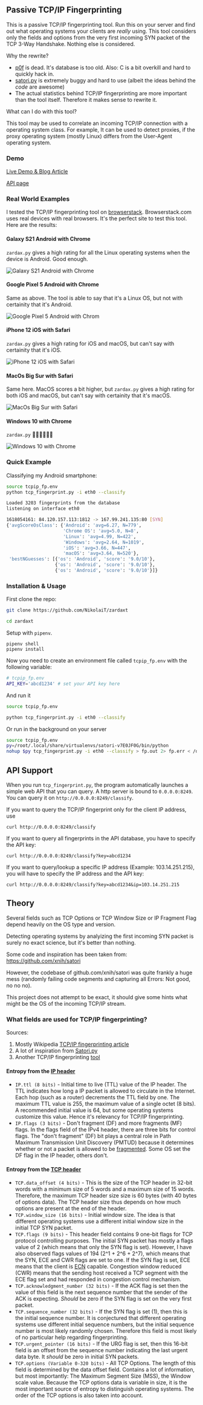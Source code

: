 ## Passive TCP/IP Fingerprinting

This is a passive TCP/IP fingerprinting tool. Run this on your server and find out what operating systems your clients are *really* using. This tool considers only the fields and options from the very first incoming SYN packet of the TCP 3-Way Handshake. Nothing else is considered.

Why the rewrite?

+ [p0f](https://github.com/p0f/p0f) is dead. It's database is too old. Also: C is a bit overkill and hard to quickly hack in.
+ [satori.py](https://github.com/xnih/satori) is extremely buggy and hard to use (albeit the ideas behind the *code* are awesome)
+ The actual statistics behind TCP/IP fingerprinting are more important than the tool itself. Therefore it makes sense to rewrite it.

What can I do with this tool?

This tool may be used to correlate an incoming TCP/IP connection with a operating system class. For example, It can be used to detect proxies, if the proxy operating system (mostly Linux) differs from the User-Agent operating system.

### Demo

[Live Demo & Blog Article](https://incolumitas.com/2021/03/13/tcp-ip-fingerprinting-for-vpn-and-proxy-detection/)

[API page](https://incolumitas.com/pages/TCP-IP-Fingerprint/)


### Real World Examples

I tested the TCP/IP fingerprinting tool on [browserstack](https://www.browserstack.com/). Browserstack.com uses real devices with real browsers. It's the perfect site to test this tool. Here are the results:

#### Galaxy S21 Android with Chrome

`zardax.py` gives a high rating for all the Linux operating systems when the device is Android. Good enough.

![Galaxy S21 Android with Chrome](tcp-ip-fps/galaxy-s21-chrome.png "Galaxy S21 Android with Chrome")

#### Google Pixel 5 Android with Chrome

Same as above. The tool is able to say that it's a Linux OS, but not with certainity that it's Android.

![Google Pixel 5 Android with Chrom](tcp-ip-fps/google-pixel-5-chrome.png "Google Pixel 5 Android with Chrome")

#### iPhone 12 iOS with Safari

`zardax.py` gives a high rating for iOS and macOS, but can't say with certainity that it's iOS.

![iPhone 12 iOS with Safari](tcp-ip-fps/iphone-12-pro-safari.png "iPhone 12 iOS with Safari")

#### MacOs Big Sur with Safari

Same here. MacOS scores a bit higher, but `zardax.py` gives a high rating for both iOS and macOS, but can't say with certainity that it's macOS.

![MacOs Big Sur with Safari](tcp-ip-fps/macOs-big-sur-safari.png "MacOs Big Sur with Safari")

#### Windows 10 with Chrome

`zardax.py` 🚀🚀🚀🚀🚀🚀

![Windows 10 with Chrome](tcp-ip-fps/win10-chrome.png "Windows 10 with Chrome")

### Quick Example

Classifying my Android smartphone:

```bash
source tcpip_fp.env
python tcp_fingerprint.py -i eth0 --classify

Loaded 3203 fingerprints from the database
listening on interface eth0

1618054161: 84.120.157.113:1812 -> 167.99.241.135:80 [SYN]
{'avgScoreOsClass': {'Android': 'avg=6.27, N=779',
                     'Chrome OS': 'avg=5.0, N=8',
                     'Linux': 'avg=4.99, N=422',
                     'Windows': 'avg=2.64, N=1019',
                     'iOS': 'avg=3.66, N=447',
                     'macOS': 'avg=3.64, N=520'},
 'bestNGuesses': [{'os': 'Android', 'score': '9.0/10'},
                  {'os': 'Android', 'score': '9.0/10'},
                  {'os': 'Android', 'score': '9.0/10'}]}
```

### Installation & Usage

First clone the repo:

```bash
git clone https://github.com/NikolaiT/zardaxt

cd zardaxt
```

Setup with `pipenv`.

```
pipenv shell
pipenv install
```

Now you need to create an environment file called `tcpip_fp.env` with the following variable:

```bash
# tcpip_fp.env
API_KEY='abcd1234' # set your API key here
```

And run it

```bash
source tcpip_fp.env

python tcp_fingerprint.py -i eth0 --classify
```

Or run in the background on your server

```bash
source tcpip_fp.env
py=/root/.local/share/virtualenvs/satori-v7E0JF0G/bin/python
nohup $py tcp_fingerprint.py -i eth0 --classify > fp.out 2> fp.err < /dev/null &
```

## API Support

When you run `tcp_fingerprint.py`, the program automatically launches a simple web API that you can query. A http server is bound to `0.0.0.0:8249`. You can query it on `http://0.0.0.0:8249/classify`.

If you want to query the TCP/IP fingerprint only for the client IP address, use 

```
curl http://0.0.0.0:8249/classify
```

If you want to query all fingerprints in the API database, you have to specify the API key:

```
curl http://0.0.0.0:8249/classify?key=abcd1234
```

If you want to query/lookup a specific IP address (Example: 103.14.251.215), you will have to specify the IP address and the API key:

```
curl http://0.0.0.0:8249/classify?key=abcd1234&ip=103.14.251.215
```


## Theory

Several fields such as TCP Options or TCP Window Size or IP Fragment Flag depend heavily on the OS type and version.

Detecting operating systems by analyizing the first incoming SYN packet is surely no exact science, but it's better than nothing.

Some code and inspiration has been taken from: https://github.com/xnih/satori

However, the codebase of github.com/xnih/satori was quite frankly 
a huge mess (randomly failing code segments and capturing all Errors: Not good, no no no).

This project does not attempt to be exact, it should give some hints what might be the OS of the 
incoming TCP/IP stream.

### What fields are used for TCP/IP fingerprinting?

Sources:

1. Mostly Wikipedia [TCP/IP fingerprinting article](https://en.wikipedia.org/wiki/TCP/IP_stack_fingerprinting)
2. A lot of inspiration from [Satori.py](https://github.com/xnih/satori)
3. Another TCP/IP fingerprinting [tool](https://github.com/agirishkumar/passive-os-detection/tree/master/OS-Fingerprinting)

#### Entropy from the [IP header](https://en.wikipedia.org/wiki/IPv4)

+ `IP.ttl (8 bits)` - Initial time to live (TTL) value of the IP header. The TTL indicates how long a IP packet is allowed to circulate in the Internet. Each hop (such as a router) decrements the TTL field by one. The maximum TTL value is 255, the maximum value of a single octet (8 bits). A recommended initial value is 64, but some operating systems customize this value. Hence it's relevancy for TCP/IP fingerprinting.
+ `IP.flags (3 bits)` - Don't fragment (DF) and more fragments (MF) flags. In the flags field of the IPv4 header, there are three bits for control flags. The "don't fragment" (DF) bit plays a central role in Path Maximum Transmission Unit Discovery (PMTUD) because it determines whether or not a packet is allowed to be [fragmented](https://www.cisco.com/c/en/us/support/docs/ip/generic-routing-encapsulation-gre/25885-pmtud-ipfrag.html). Some OS set the DF flag in the IP header, others don't.

#### Entropy from the [TCP header](https://en.wikipedia.org/wiki/Transmission_Control_Protocol)

+ `TCP.data_offset (4 bits)` - This is the size of the TCP header in 32-bit words with a minimum size of 5 words and a maximum size of 15 words. Therefore, the maximum TCP header size size is 60 bytes (with 40 bytes of options data). The TCP header size thus depends on how much options are present at the end of the header. 
+ `TCP.window_size (16 bits)` - Initial window size. The idea is that different operating systems use a different initial window size in the initial TCP SYN packet.
+ `TCP.flags (9 bits)` - This header field contains 9 one-bit flags for TCP protocol controlling purposes. The initial SYN packet has mostly a flags value of 2 (which means that only the SYN flag is set). However, I have also observed flags values of 194 (2^1 + 2^6 + 2^7), which means that the SYN, ECE and CWR flags are set to one. If the SYN flag is set, ECE means that the client is [ECN](https://en.wikipedia.org/wiki/Explicit_Congestion_Notification) capable. Congestion window reduced (CWR) means that the sending host received a TCP segment with the ECE flag set and had responded in congestion control mechanism.
+ `TCP.acknowledgment_number (32 bits)` - If the ACK flag is set then the value of this field is the next sequence number that the sender of the ACK is expecting. *Should* be zero if the SYN flag is set on the very first packet.
+ `TCP.sequence_number (32 bits)` - If the SYN flag is set (1), then this is the initial sequence number. It is conjectured that different operating systems use different initial sequence numbers, but the initial sequence number is most likely randomly chosen. Therefore this field is most likely of no particular help regarding fingerprinting.
+ `TCP.urgent_pointer (16 bits)` - If the URG flag is set, then this 16-bit field is an offset from the sequence number indicating the last urgent data byte. It *should* be zero in initial SYN packets.
+ `TCP.options (Variable 0-320 bits)` - All TCP Options. The length of this field is determined by the data offset field. Contains a lot of information, but most importantly: The Maximum Segment Size (MSS), the Window scale value. Because the TCP options data is variable in size, it is the most important source of entropy to distinguish operating systems. The order of the TCP options is also taken into account.
